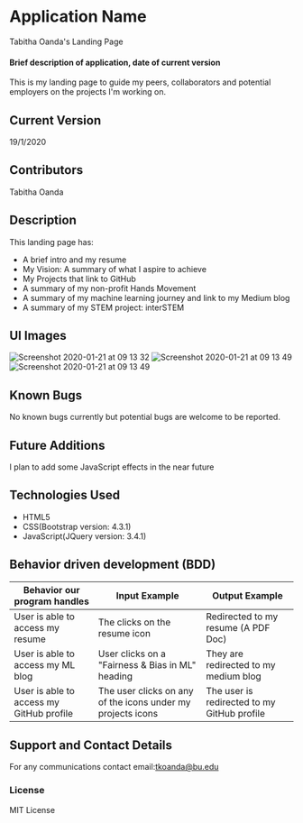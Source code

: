 # Application Name
Tabitha Oanda's Landing Page

#### Brief description of application, date of current version
This is my landing page to guide my peers, collaborators and potential employers on the projects I'm working on.

## Current Version
19/1/2020

## Contributors
Tabitha Oanda

## Description

This landing page has:
- A brief intro and my resume
- My Vision: A summary of what I aspire to achieve
- My Projects that link to GitHub
- A summary of my non-profit Hands Movement
- A summary of my machine learning journey and link to my Medium blog
- A summary of my STEM project: interSTEM

## UI Images
![Screenshot 2020-01-21 at 09 13 32](https://user-images.githubusercontent.com/50864401/72811904-925dbb80-3c2e-11ea-99ee-f8ba33be169f.png)
![Screenshot 2020-01-21 at 09 13 49](https://user-images.githubusercontent.com/50864401/72811872-82de7280-3c2e-11ea-93da-c45ac4a37b51.png)
![Screenshot 2020-01-21 at 09 13 49](https://user-images.githubusercontent.com/50864401/72811918-98ec3300-3c2e-11ea-9cea-8c72de5943db.png)

## Known Bugs

No known bugs currently but potential bugs are welcome to be reported.

## Future Additions

I plan to add some JavaScript effects in the near future

## Technologies Used

-   HTML5
-   CSS(Bootstrap version: 4.3.1)
-   JavaScript(JQuery version: 3.4.1)

## Behavior driven development (BDD)
 Behavior our program handles  | Input Example | Output Example |
 | ----------------------------- | ------------- | -------------  |
 | User is able to access my resume | The clicks on the resume icon| Redirected to my resume (A PDF Doc)|
 | User is able to access my ML blog |User clicks on a "Fairness & Bias in ML" heading | They are redirected to my medium blog |
 | User is able to access my GitHub profile | The user clicks on any of the icons under my projects icons | The user is redirected to my GitHub profile|

## Support and Contact Details

For any communications contact
email:tkoanda@bu.edu


### License

MIT License



